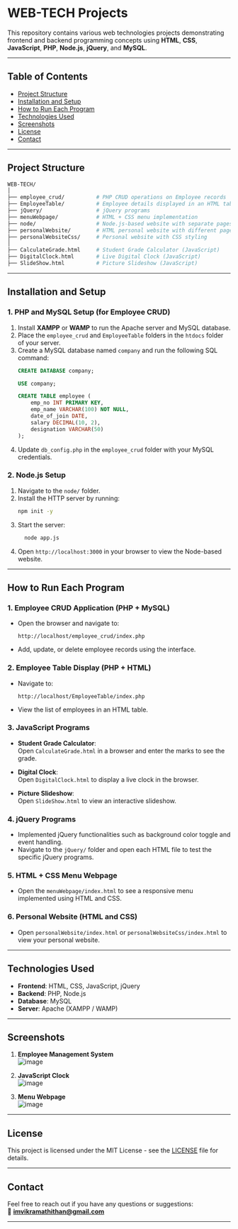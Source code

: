 
# **WEB-TECH Projects**

This repository contains various web technologies projects demonstrating frontend and backend programming concepts using **HTML**, **CSS**, **JavaScript**, **PHP**, **Node.js**, **jQuery**, and **MySQL**.

---

## **Table of Contents**

- [Project Structure](#project-structure)  
- [Installation and Setup](#installation-and-setup)  
- [How to Run Each Program](#how-to-run-each-program)  
- [Technologies Used](#technologies-used)  
- [Screenshots](#screenshots)  
- [License](#license)  
- [Contact](#contact)

---

## **Project Structure**

```bash
WEB-TECH/
│
├── employee_crud/          # PHP CRUD operations on Employee records
├── EmployeeTable/          # Employee details displayed in an HTML table
├── jQuery/                 # jQuery programs
├── menuWebpage/            # HTML + CSS menu implementation
├── node/                   # Node.js-based website with separate pages
├── personalWebsite/        # HTML personal website with different pages
├── personalWebsiteCss/     # Personal website with CSS styling
│
├── CalculateGrade.html     # Student Grade Calculator (JavaScript)
├── DigitalClock.html       # Live Digital Clock (JavaScript)
├── SlideShow.html          # Picture Slideshow (JavaScript)
```

---

## **Installation and Setup**

### 1. **PHP and MySQL Setup (for Employee CRUD)**

1. Install **XAMPP** or **WAMP** to run the Apache server and MySQL database.
2. Place the `employee_crud` and `EmployeeTable` folders in the `htdocs` folder of your server.
3. Create a MySQL database named `company` and run the following SQL command:
   ```sql
   CREATE DATABASE company;

   USE company;

   CREATE TABLE employee (
       emp_no INT PRIMARY KEY,
       emp_name VARCHAR(100) NOT NULL,
       date_of_join DATE,
       salary DECIMAL(10, 2),
       designation VARCHAR(50)
   );

   ```
4. Update `db_config.php` in the `employee_crud` folder with your MySQL credentials.

### 2. **Node.js Setup**

1. Navigate to the `node/` folder.
2. Install the HTTP server by running:
   ```bash
   npm init -y
   ```
3. Start the server:
   ```bash
     node app.js
   ```
4. Open `http://localhost:3000` in your browser to view the Node-based website.

---

## **How to Run Each Program**

### **1. Employee CRUD Application (PHP + MySQL)**  
- Open the browser and navigate to:
  ```
  http://localhost/employee_crud/index.php
  ```
- Add, update, or delete employee records using the interface.

### **2. Employee Table Display (PHP + HTML)**  
- Navigate to:
  ```
  http://localhost/EmployeeTable/index.php
  ```
- View the list of employees in an HTML table.

### **3. JavaScript Programs**

- **Student Grade Calculator**:  
  Open `CalculateGrade.html` in a browser and enter the marks to see the grade.

- **Digital Clock**:  
  Open `DigitalClock.html` to display a live clock in the browser.

- **Picture Slideshow**:  
  Open `SlideShow.html` to view an interactive slideshow.

### **4. jQuery Programs**

- Implemented jQuery functionalities such as background color toggle and event handling.
- Navigate to the `jQuery/` folder and open each HTML file to test the specific jQuery programs.

### **5. HTML + CSS Menu Webpage**  
- Open the `menuWebpage/index.html` to see a responsive menu implemented using HTML and CSS.

### **6. Personal Website (HTML and CSS)**  
- Open `personalWebsite/index.html` or `personalWebsiteCss/index.html` to view your personal website.

---

## **Technologies Used**

- **Frontend**: HTML, CSS, JavaScript, jQuery  
- **Backend**: PHP, Node.js  
- **Database**: MySQL  
- **Server**: Apache (XAMPP / WAMP)  

---

## **Screenshots**

1. **Employee Management System**  
   ![image](https://github.com/user-attachments/assets/67d18841-4162-458b-8cfb-0fabe2182329)

2. **JavaScript Clock**  
   ![image](https://github.com/user-attachments/assets/26a11773-60ba-43af-893a-3963eb7f212e)

3. **Menu Webpage**  
   ![image](https://github.com/user-attachments/assets/5f0fc775-1019-4c98-add6-8eca90ccab72)
---

## **License**

This project is licensed under the MIT License - see the [LICENSE](LICENSE) file for details.

---

## **Contact**

Feel free to reach out if you have any questions or suggestions:  
📧 **imvikramathithan@gmail.com**

---
